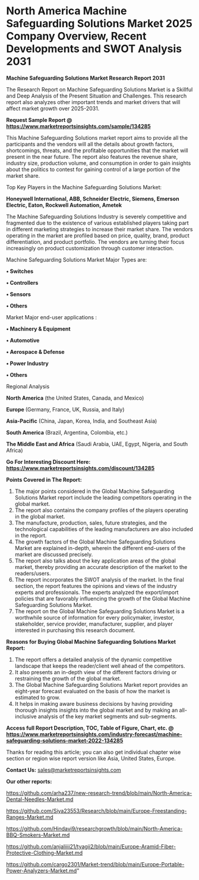 # North America Machine Safeguarding Solutions Market 2025 Company Overview, Recent Developments and SWOT Analysis 2031

<strong>Machine Safeguarding Solutions Market Research Report 2031</strong>

The Research Report on Machine Safeguarding Solutions Market is a Skillful and Deep Analysis of the Present Situation and Challenges. This research report also analyzes other important trends and market drivers that will affect market growth over 2025-2031.

<strong>Request Sample Report @ <a href=https://www.marketreportsinsights.com/sample/134285>https://www.marketreportsinsights.com/sample/134285</a></strong>

This Machine Safeguarding Solutions market report aims to provide all the participants and the vendors will all the details about growth factors, shortcomings, threats, and the profitable opportunities that the market will present in the near future. The report also features the revenue share, industry size, production volume, and consumption in order to gain insights about the politics to contest for gaining control of a large portion of the market share.

Top Key Players in the Machine Safeguarding Solutions Market:

<strong>Honeywell International, ABB, Schneider Electric, Siemens, Emerson Electric, Eaton, Rockwell Automation, Ametek</strong>

The Machine Safeguarding Solutions Industry is severely competitive and fragmented due to the existence of various established players taking part in different marketing strategies to increase their market share. The vendors operating in the market are profiled based on price, quality, brand, product differentiation, and product portfolio. The vendors are turning their focus increasingly on product customization through customer interaction.

Machine Safeguarding Solutions Market Major Types are:

<strong>• Switches

• Controllers

• Sensors

• Others</strong>

Market Major end-user applications :

<strong>• Machinery & Equipment

• Automotive

• Aerospace & Defense

• Power Industry

• Others</strong>

Regional Analysis

</u><strong><b>North America</b></strong> (the United States, Canada, and Mexico)

<strong><b>Europe </b></strong>(Germany, France, UK, Russia, and Italy)

<strong><b>Asia-Pacific</b></strong> (China, Japan, Korea, India, and Southeast Asia)

<strong><b>South America</b></strong> (Brazil, Argentina, Colombia, etc.)

<strong><b>The Middle East and Africa</b></strong> (Saudi Arabia, UAE, Egypt, Nigeria, and South Africa)

<strong>Go For Interesting Discount Here: <a href=https://www.marketreportsinsights.com/discount/134285>https://www.marketreportsinsights.com/discount/134285</a></strong>

<strong>Points Covered in The Report:</strong>
<ol>
  <li>The major points considered in the Global Machine Safeguarding Solutions Market report include the leading competitors operating in the global market.</li>
  <li>The report also contains the company profiles of the players operating in the global market.</li>
  <li>The manufacture, production, sales, future strategies, and the technological capabilities of the leading manufacturers are also included in the report.</li>
  <li>The growth factors of the Global Machine Safeguarding Solutions Market are explained in-depth, wherein the different end-users of the market are discussed precisely.</li>
  <li>The report also talks about the key application areas of the global market, thereby providing an accurate description of the market to the readers/users.</li>
  <li>The report incorporates the SWOT analysis of the market. In the final section, the report features the opinions and views of the industry experts and professionals. The experts analyzed the export/import policies that are favorably influencing the growth of the Global Machine Safeguarding Solutions Market.</li>
  <li>The report on the Global Machine Safeguarding Solutions Market is a worthwhile source of information for every policymaker, investor, stakeholder, service provider, manufacturer, supplier, and player interested in purchasing this research document.</li>
</ol>
<strong>Reasons for Buying Global Machine Safeguarding Solutions Market Report:</strong>

<ol>
  <li>The report offers a detailed analysis of the dynamic competitive landscape that keeps the reader/client well ahead of the competitors.</li>
  <li>It also presents an in-depth view of the different factors driving or restraining the growth of the global market.</li>
  <li>The Global Machine Safeguarding Solutions Market report provides an eight-year forecast evaluated on the basis of how the market is estimated to grow.</li>
  <li>It helps in making aware business decisions by having providing thorough insights insights into the global market and by making an all-inclusive analysis of the key market segments and sub-segments.</li>
</ol>
<strong>Access full Report Description, TOC, Table of Figure, Chart, etc. @ <a href=https://www.marketreportsinsights.com/industry-forecast/machine-safeguarding-solutions-market-2022-134285>https://www.marketreportsinsights.com/industry-forecast/machine-safeguarding-solutions-market-2022-134285</a></strong>


Thanks for reading this article; you can also get individual chapter wise section or region wise report version like Asia, United States, Europe.

<strong>Contact Us:</strong>
sales@marketreportsinsights.com

<strong>Our other reports:</strong>

<a href=https://github.com/arha237/new-research-trend/blob/main/North-America-Dental-Needles-Market.md>https://github.com/arha237/new-research-trend/blob/main/North-America-Dental-Needles-Market.md</a>

<a href=https://github.com/Siya23553/Research/blob/main/Europe-Freestanding-Ranges-Market.md>https://github.com/Siya23553/Research/blob/main/Europe-Freestanding-Ranges-Market.md</a>

<a href=https://github.com/Hindavi9/researchgrowth/blob/main/North-America-BBQ-Smokers-Market.md>https://github.com/Hindavi9/researchgrowth/blob/main/North-America-BBQ-Smokers-Market.md</a>

<a href=https://github.com/anjaliiii21/tyagii2/blob/main/Europe-Aramid-Fiber-Protective-Clothing-Market.md>https://github.com/anjaliiii21/tyagii2/blob/main/Europe-Aramid-Fiber-Protective-Clothing-Market.md</a>

<a href=https://github.com/cargo2301/Market-trend/blob/main/Europe-Portable-Power-Analyzers-Market.md>https://github.com/cargo2301/Market-trend/blob/main/Europe-Portable-Power-Analyzers-Market.md</a>"
